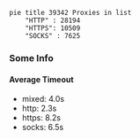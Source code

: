 
```mermaid
pie title 39342 Proxies in list
    "HTTP" : 28194
    "HTTPS": 10509
    "SOCKS" : 7625
```

### Some Info
#### Average Timeout

- mixed: 4.0s
- http: 2.3s
- https: 8.2s
- socks: 6.5s